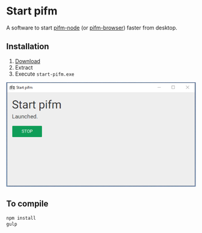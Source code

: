 # Start pifm

A  software to start [pifm-node](https://github.com/cedced19/pifm-node) (or [pifm-browser](https://github.com/cedced19/pifm-browser)) faster from desktop.

## Installation

1. [Download](https://github.com/cedced19/start-pifm/releases/latest)
2. Extract
3. Execute `start-pifm.exe`

![Demo](demo.png)

## To compile

```
npm install
gulp
```
